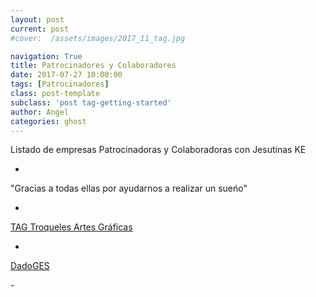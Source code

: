 ```yaml
---
layout: post
current: post
#cover:  /assets/images/2017_11_tag.jpg

navigation: True
title: Patrocinadores y Colaboradores
date: 2017-07-27 10:00:00
tags: [Patrocinadores]
class: post-template
subclass: 'post tag-getting-started'
author: Angel
categories: ghost
---
```


Listado de empresas Patrocinadoras y Colaboradoras con Jesutinas KE

-

"Gracias a todas ellas por ayudarnos a realizar un sueńo"

-

<p> <a href="http://www.troquelestag.com/es/inicio">TAG Troqueles Artes Gráficas</a></p>

-

<p> <a href="http://www.dadoges.com/default.html">DadoGES</a></p>
-

